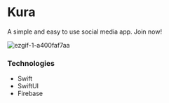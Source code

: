 # Kura
A simple and easy to use social media app. Join now!

![ezgif-1-a400faf7aa](https://github.com/kurniawanj26/kura/assets/6804018/5aa68870-26d0-46c6-86a3-d0cfb605547a)

### Technologies
- Swift
- SwiftUI
- Firebase
